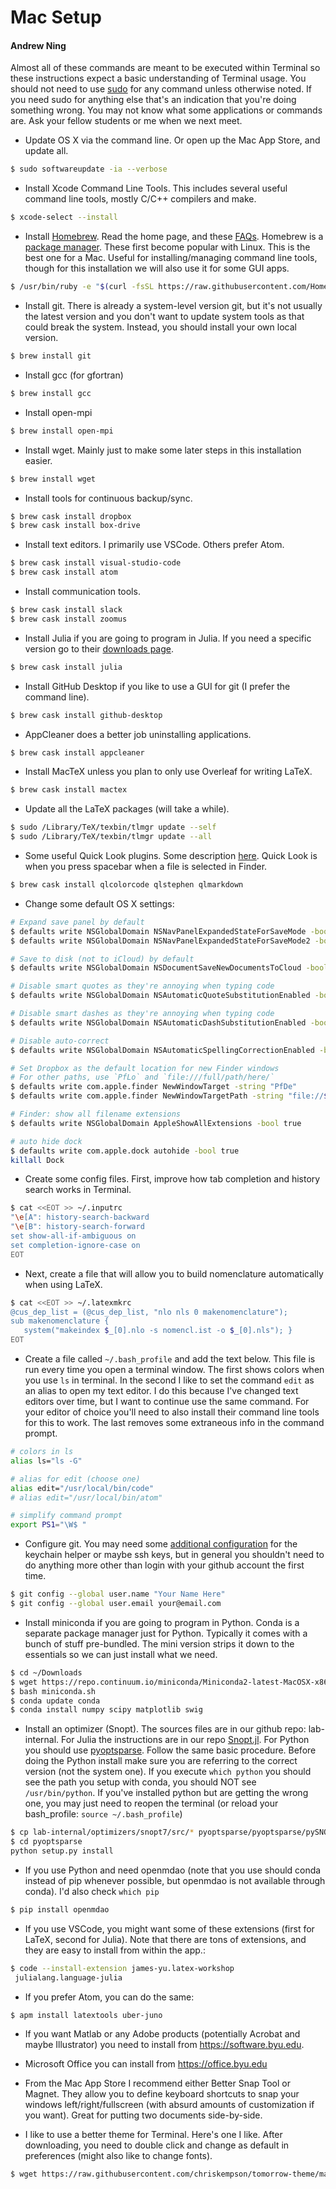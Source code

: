 # Mac Setup

#### Andrew Ning

Almost all of these commands are meant to be executed within Terminal so these instructions expect a basic understanding of Terminal usage.  You should not need to use [sudo](https://en.wikipedia.org/wiki/Sudo) for any command unless otherwise noted.  If you need sudo for anything else that's an indication that you're doing something wrong.  You may not know what some applications or commands are.  Ask your fellow students or me when we next meet.

- Update OS X via the command line.  Or open up the Mac App Store, and update all.
```bash
$ sudo softwareupdate -ia --verbose
```

- Install Xcode Command Line Tools.  This includes several useful command line tools, mostly C/C++ compilers and make.
```bash
$ xcode-select --install
```

- Install [Homebrew](https://brew.sh).  Read the home page, and these [FAQs](https://docs.brew.sh/FAQ). Homebrew is a [package manager](https://en.wikipedia.org/wiki/Package_manager).  These first become popular with Linux.  This is the best one for a Mac.  Useful for installing/managing command line tools, though for this installation we will also use it for some GUI apps.
```bash
$ /usr/bin/ruby -e "$(curl -fsSL https://raw.githubusercontent.com/Homebrew/install/master/install)"   
```

- Install git.  There is already a system-level version git, but it's not usually the latest version and you don't want to update system tools as that could break the system.  Instead, you should install your own local version.
```bash
$ brew install git
```

- Install gcc (for gfortran)
```bash
$ brew install gcc
```

- Install open-mpi
```bash
$ brew install open-mpi
```

- Install wget.  Mainly just to make some  later steps in this installation easier.
```bash
$ brew install wget
```

- Install tools for continuous backup/sync.
```bash
$ brew cask install dropbox
$ brew cask install box-drive
```

- Install text editors.  I primarily use VSCode.  Others prefer Atom.
```bash
$ brew cask install visual-studio-code
$ brew cask install atom
```

- Install communication tools.
```bash
$ brew cask install slack
$ brew cask install zoomus
```

- Install Julia if you are going to program in Julia.  If you need a specific version go to their [downloads page](https://julialang.org/downloads/).
```bash
$ brew cask install julia
```

- Install GitHub Desktop if you like to use a GUI for git (I prefer the command line).
```bash
$ brew cask install github-desktop
```

- AppCleaner does a better job uninstalling applications.
```bash
$ brew cask install appcleaner
```

- Install MacTeX unless you plan to only use Overleaf for writing LaTeX.
```bash
$ brew cask install mactex
```

- Update all the LaTeX packages (will take a while).
```bash
$ sudo /Library/TeX/texbin/tlmgr update --self
$ sudo /Library/TeX/texbin/tlmgr update --all
```

- Some useful Quick Look plugins.  Some description [here](https://github.com/sindresorhus/quick-look-plugins).  Quick Look is when you press spacebar when a file is selected in Finder.
```bash
$ brew cask install qlcolorcode qlstephen qlmarkdown
```

- Change some default OS X settings:
```bash
# Expand save panel by default
$ defaults write NSGlobalDomain NSNavPanelExpandedStateForSaveMode -bool true
$ defaults write NSGlobalDomain NSNavPanelExpandedStateForSaveMode2 -bool true

# Save to disk (not to iCloud) by default
$ defaults write NSGlobalDomain NSDocumentSaveNewDocumentsToCloud -bool false

# Disable smart quotes as they're annoying when typing code
$ defaults write NSGlobalDomain NSAutomaticQuoteSubstitutionEnabled -bool false

# Disable smart dashes as they're annoying when typing code
$ defaults write NSGlobalDomain NSAutomaticDashSubstitutionEnabled -bool false

# Disable auto-correct
$ defaults write NSGlobalDomain NSAutomaticSpellingCorrectionEnabled -bool false

# Set Dropbox as the default location for new Finder windows
# For other paths, use `PfLo` and `file:///full/path/here/`
$ defaults write com.apple.finder NewWindowTarget -string "PfDe"
$ defaults write com.apple.finder NewWindowTargetPath -string "file://${HOME}/Dropbox/"

# Finder: show all filename extensions
$ defaults write NSGlobalDomain AppleShowAllExtensions -bool true

# auto hide dock
$ defaults write com.apple.dock autohide -bool true
killall Dock
```


- Create some config files.  First, improve how tab completion and history search works in Terminal.
```bash
$ cat <<EOT >> ~/.inputrc
"\e[A": history-search-backward
"\e[B": history-search-forward
set show-all-if-ambiguous on
set completion-ignore-case on
EOT
```

- Next, create a file that will allow you to build nomenclature automatically when using LaTeX.
```bash
$ cat <<EOT >> ~/.latexmkrc
@cus_dep_list = (@cus_dep_list, "nlo nls 0 makenomenclature");
sub makenomenclature {
   system("makeindex $_[0].nlo -s nomencl.ist -o $_[0].nls"); }
EOT
```

- Create a file called `~/.bash_profile` and add the text below.  This file is run every time you open a terminal window.  The first shows colors when you use `ls` in terminal. In the second I like to set the command `edit` as an alias to open my text editor.  I do this because I've changed text editors over time, but I want to continue use the same command.  For your editor of choice you'll need to also install their command line tools for this to work.  The last removes some extraneous info in the command prompt.
```bash
# colors in ls
alias ls="ls -G"

# alias for edit (choose one)
alias edit="/usr/local/bin/code"
# alias edit="/usr/local/bin/atom"

# simplify command prompt
export PS1="\W$ "
```


- Configure git.  You may need some [additional configuration](http://burnedpixel.com/blog/setting-up-git-and-github-on-your-mac/#done) for the keychain helper or maybe ssh keys, but in general you shouldn't need to do anything more other than login with your github account the first time.
```bash
$ git config --global user.name "Your Name Here"
$ git config --global user.email your@email.com
```

- Install miniconda if you are going to program in  Python.  Conda is a separate package manager just for Python.  Typically it comes with a bunch of stuff pre-bundled.  The mini version strips it down to the essentials so we can just install what we need.
```bash
$ cd ~/Downloads
$ wget https://repo.continuum.io/miniconda/Miniconda2-latest-MacOSX-x86_64.sh -O miniconda.sh
$ bash miniconda.sh 
$ conda update conda
$ conda install numpy scipy matplotlib swig
```

- Install an optimizer (Snopt).  The sources files are in our github repo: lab-internal.  For Julia the instructions are in our repo [Snopt.jl](https://github.com/byuflowlab/Snopt.jl).  For Python you should use [pyoptsparse](https://github.com/mdolab/pyoptsparse). Follow the same basic procedure.  Before doing the Python install make sure you are referring to the correct version (not the system one).  If you execute `which python` you should see the path you setup with conda, you should NOT see `/usr/bin/python`.  If you've installed python but are getting the wrong one, you may just need to reopen the terminal (or reload your bash_profile: `source ~/.bash_profile`)
```bash
$ cp lab-internal/optimizers/snopt7/src/* pyoptsparse/pyoptsparse/pySNOPT/source/
$ cd pyoptsparse
python setup.py install
```

- If you use Python and need openmdao (note that you use should conda instead of pip whenever possible, but openmdao is not available through conda).  I'd also check `which pip`
```bash
$ pip install openmdao
```

- If you use VSCode, you might want some of these extensions (first for LaTeX, second for Julia).  Note that there are tons of extensions, and they are easy to install from within the app.:
```bash
$ code --install-extension james-yu.latex-workshop
 julialang.language-julia
```

- If you prefer Atom, you can do the same:
```bash
$ apm install latextools uber-juno
```

- If you want Matlab or any Adobe products  (potentially Acrobat and maybe Illustrator) you need to install from <https://software.byu.edu>.

- Microsoft Office you can install from <https://office.byu.edu>


- From the Mac App Store I recommend either Better Snap Tool or Magnet.  They allow you to define keyboard shortcuts to snap your windows left/right/fullscreen (with absurd amounts of customization if you want).  Great for putting two documents side-by-side.  

- I like to use a better theme for Terminal.  Here's one I like.  After downloading, you need to double click and change as default in preferences (might also like to change fonts).
```bash
$ wget https://raw.githubusercontent.com/chriskempson/tomorrow-theme/master/OS%20X%20Terminal/Tomorrow%20Night.terminal
```


